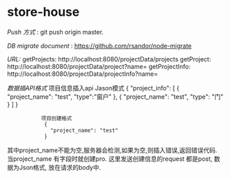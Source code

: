 # store-house

*Push 方式* : git push origin master.

*DB migrate document* : https://github.com/rsandor/node-migrate

*URL:* getProjects: http://localhost:8080/projectData/projects
       getProject: http://localhost:8080/projectData/project?name=
       getProjectInfo: http://localhost:8080/projectData/projectInfo?name=

*数据插API格式*  项目信息插入api Jason模式
                {
                   "project_info": [
                    {
                     "project_name": "test",
                     "type":"窗户"
                    },
                    {
                     "project_name": "test",
                     "type": "门"
                    }
                 ]
               }

               项目创建格式
                {
                  "project_name": "test"
                }

其中project_name不能为空,服务器会检测,如果为空,则插入错误,返回错误代码. 当project_name 有字段时就创建pro.
这里发送创建信息的request 都是post, 数据为Json格式, 放在请求的body中.